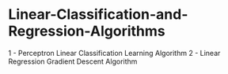 # Linear-Classification-and-Regression-Algorithms
1 - Perceptron Linear Classification Learning Algorithm
2 - Linear Regression Gradient Descent Algorithm
